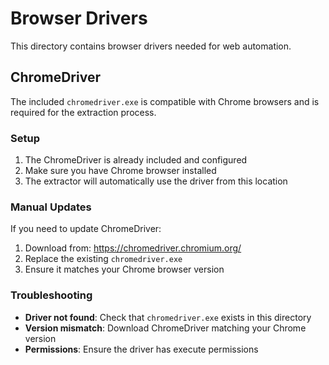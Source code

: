 # Browser Drivers

This directory contains browser drivers needed for web automation.

## ChromeDriver

The included `chromedriver.exe` is compatible with Chrome browsers and is required for the extraction process.

### Setup

1. The ChromeDriver is already included and configured
2. Make sure you have Chrome browser installed
3. The extractor will automatically use the driver from this location

### Manual Updates

If you need to update ChromeDriver:

1. Download from: https://chromedriver.chromium.org/
2. Replace the existing `chromedriver.exe`
3. Ensure it matches your Chrome browser version

### Troubleshooting

- **Driver not found**: Check that `chromedriver.exe` exists in this directory
- **Version mismatch**: Download ChromeDriver matching your Chrome version
- **Permissions**: Ensure the driver has execute permissions